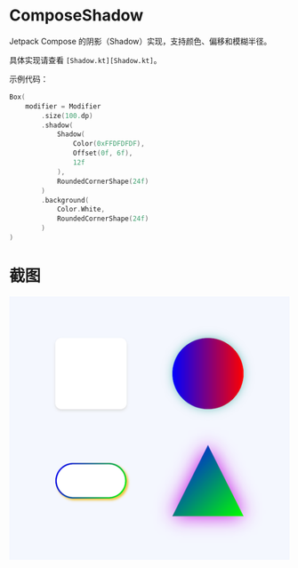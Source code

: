 # ComposeShadow
Jetpack Compose 的阴影（Shadow）实现，支持颜色、偏移和模糊半径。

具体实现请查看 `[Shadow.kt][Shadow.kt]`。

示例代码：
```kotlin
Box(
    modifier = Modifier
        .size(100.dp)
        .shadow(
            Shadow(
                Color(0xFFDFDFDF),
                Offset(0f, 6f),
                12f
            ),
            RoundedCornerShape(24f)
        )
        .background(
            Color.White,
            RoundedCornerShape(24f)
        )
)
```

# 截图

![Screenshot](./screenshot/screenshot.png "Screenshot.png")  
